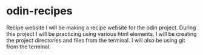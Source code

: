 # odin-recipes
Recipe website
I will be making a recipe website for the odin project. During this project I will be practicing using various html elements. I will be creating the project directories and files from the terminal. I will also be using git from the terminal.